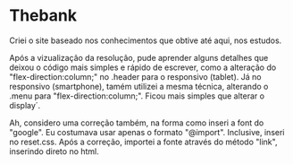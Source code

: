 # Thebank

Criei o site baseado nos conhecimentos que obtive até aqui, nos estudos.

Após a vizualização da resolução, pude aprender alguns detalhes que deixou o código mais simples e rápido de escrever, como a alteração do "flex-direction:column;" no .header para o responsivo (tablet).
Já no responsivo (smartphone), tamém utilizei a mesma técnica, alterando o .menu para "flex-direction:column;". Ficou mais simples que alterar o display´.

Ah, considero uma correção também, na forma como inseri a font do "google". Eu costumava usar apenas o formato "@import". Inclusive, inseri no reset.css. Após a correção, importei a fonte através do método "link", inserindo direto no html.